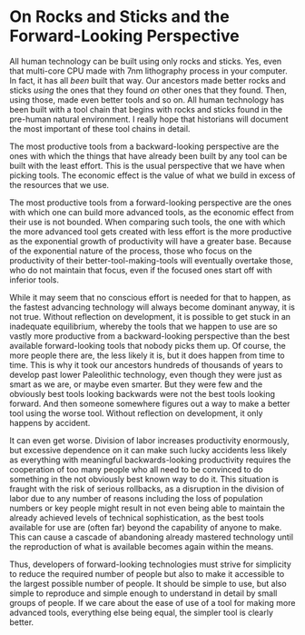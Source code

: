 # On Rocks and Sticks and the Forward-Looking Perspective

All human technology can be built using only rocks and sticks. Yes, even that multi-core CPU made with 7nm lithography process in your computer. In fact, it has all *been* built that way. Our ancestors made better rocks and sticks *using* the ones that they found *on* other ones that they found. Then, using those, made even better tools and so on. All human technology has been built with a tool chain that begins with rocks and sticks found in the pre-human natural environment. I really hope that historians will document the most important of these tool chains in detail.

The most productive tools from a backward-looking perspective are the ones with which the things that have already been built by any tool can be built with the least effort. This is the usual perspective that we have when picking tools. The economic effect is the value of what we build in excess of the resources that we use.

The most productive tools from a forward-looking perspective are the ones with which one can build more advanced tools, as the economic effect from their use is not bounded. When comparing such tools, the one with which the more advanced tool gets created with less effort is the more productive as the exponential growth of productivity will have a greater base. Because of the exponential nature of the process, those who focus on the productivity of their better-tool-making-tools will eventually overtake those, who do not maintain that focus, even if the focused ones start off with inferior tools.

While it may seem that no conscious effort is needed for that to happen, as the fastest advancing technology will always become dominant anyway, it is not true. Without reflection on development, it is possible to get stuck in an inadequate equilibrium, whereby the tools that we happen to use are so vastly more productive from a backward-looking perspective than the best available forward-looking tools that nobody picks them up. Of course, the more people there are, the less likely it is, but it does happen from time to time. This is why it took our ancestors hundreds of thousands of years to develop past lower Paleolithic technology, even though they were just as smart as we are, or maybe even smarter. But they were few and the obviously best tools looking backwards were not the best tools looking forward. And then someone somewhere figures out a way to make a better tool using the worse tool. Without reflection on development, it only happens by accident.

It can even get worse. Division of labor increases productivity enormously, but excessive dependence on it can make such lucky accidents less likely as everything with meaningful backwards-looking productivity requires the cooperation of too many people who all need to be convinced to do something in the not obviously best known way to do it. This situation is fraught with the risk of serious rollbacks, as a disruption in the division of labor due to any number of reasons including the loss of population numbers or key people might result in not even being able to maintain the already achieved levels of technical sophistication, as the best tools available for use are (often far) beyond the capability of anyone to make. This can cause a cascade of abandoning already mastered technology until the reproduction of what is available becomes again within the means.

Thus, developers of forward-looking technologies must strive for simplicity to reduce the required number of people but also to make it accessible to the largest possible number of people. It should be simple to use, but also simple to reproduce and simple enough to understand in detail by small groups of people. If we care about the ease of use of a tool for making more advanced tools, everything else being equal, the simpler tool is clearly better.
